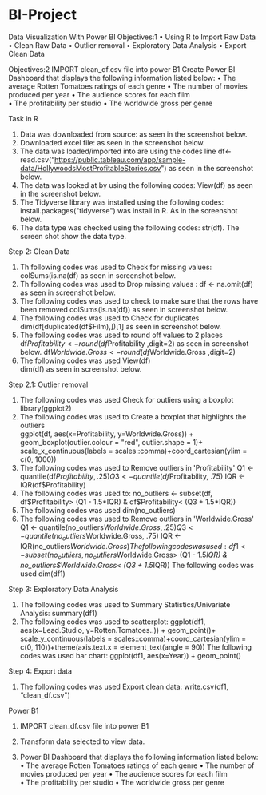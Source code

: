 # BI-Project
Data Visualization With Power BI
Objectives:1
•	Using R to Import Raw Data
•	Clean Raw Data 
•	Outlier removal
•	Exploratory Data Analysis
•	Export Clean Data

Objectives:2
IMPORT clean_df.csv file into power B1
Create Power BI Dashboard that displays the following information listed below:
•	The average Rotten Tomatoes ratings of each genre
•	The number of movies produced per year 
•	The audience scores for each film  
•	The profitability per studio 
•	The worldwide gross per genre 



Task in R
1.	Data was downloaded from source: as seen in the screenshot below.
2.	Downloaded excel file: as seen in the screenshot below.
3.	The data was loaded/imported into are using the codes line df<- read.csv(“https://public.tableau.com/app/sample-data/HollywoodsMostProfitableStories.csv") as seen in the screenshot below.
4.	The data was looked at by using the following codes: View(df) as seen in the screenshot below.
5.	The Tidyverse library was installed using the following codes: install.packages("tidyverse")  was install in R. As in the screenshot below.
6.	The data type was checked using the following codes: str(df). The screen shot show the data type. 
 

Step 2: Clean Data 

1.	Th following codes was used to Check for missing values: colSums(is.na(df) as seen in screenshot below.
2.	Th following codes was used to Drop missing values : df <- na.omit(df) as seen in screenshot below.
3. The following codes was used to check to make sure that the rows have been removed colSums(is.na(df)) as seen in screenshot below.
4.	The following codes was used to Check for duplicates 
dim(df[duplicated(df$Film),])[1] as seen in screenshot below.
5.	 The following codes was used to round off values to 2 places   
df$Profitability <- round(df$Profitability ,digit=2) as seen in screenshot below.
df$Worldwide.Gross <- round(df$Worldwide.Gross ,digit=2) 
6.	 The following codes was used 
View(df)  
dim(df) as seen in screenshot below.

Step 2.1: Outlier removal 
1.	 The following codes was used Check for outliers using a boxplot 
library(ggplot2) 
2.	The following codes was used to Create a boxplot that highlights the outliers   
ggplot(df, aes(x=Profitability, y=Worldwide.Gross)) + geom_boxplot(outlier.colour = "red", outlier.shape = 1)+ scale_x_continuous(labels = scales::comma)+coord_cartesian(ylim = c(0, 1000)) 
3.	 The following codes was used  to Remove outliers in 'Profitability' 
Q1 <- quantile(df$Profitability, .25) 
Q3 <- quantile(df$Profitability, .75)
IQR <- IQR(df$Profitability) 
4. The following codes was used to: no_outliers <- subset(df, df$Profitability> (Q1 - 1.5*IQR) & df$Profitability< (Q3 + 1.5*IQR)) 
5.	The following codes was used dim(no_outliers)  
6.	The following codes was used to Remove outliers in 'Worldwide.Gross' 
Q1 <- quantile(no_outliers$Worldwide.Gross, .25) 
Q3 <- quantile(no_outliers$Worldwide.Gross, .75) 
IQR <- IQR(no_outliers$Worldwide.Gross) 
The following codes was used: df1 <- subset(no_outliers, no_outliers$Worldwide.Gross> (Q1 - 1.5*IQR) & no_outliers$Worldwide.Gross< (Q3 + 1.5*IQR)) 
The following codes was used  dim(df1)  
 
Step 3: Exploratory Data Analysis
1. The following codes was used to Summary Statistics/Univariate Analysis: 
summary(df1) 
2. The following codes was used to scatterplot:
ggplot(df1, aes(x=Lead.Studio, y=Rotten.Tomatoes..)) + geom_point()+ scale_y_continuous(labels = scales::comma)+coord_cartesian(ylim = c(0, 110))+theme(axis.text.x = element_text(angle = 90)) 
 The following codes was used bar chart:
ggplot(df1, aes(x=Year)) + geom_point() 
 
Step 4: Export data
1.	The following codes was used Export clean data:
write.csv(df1, “clean_df.csv")

Power B1
1.	IMPORT clean_df.csv file into power B1
 
2.	Transform data selected to view data.
 
3.	Power BI Dashboard that displays the following information listed below:
•	The average Rotten Tomatoes ratings of each genre
•	The number of movies produced per year 
•	The audience scores for each film  
•	The profitability per studio 
•	The worldwide gross per genre 






